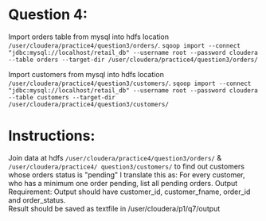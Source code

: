 # Question 4:
Import orders table from mysql into hdfs location `/user/cloudera/practice4/question3/orders/`.
```sqoop import --connect "jdbc:mysql://localhost/retail_db" --username root --password cloudera --table orders --target-dir /user/cloudera/practice4/question3/orders/```

Import customers from mysql into hdfs location `/user/cloudera/practice4/question3/customers/`. 
```sqoop import --connect "jdbc:mysql://localhost/retail_db" --username root --password cloudera --table customers --target-dir /user/cloudera/practice4/question3/customers/```

# Instructions:
Join data at hdfs  `/user/cloudera/practice4/question3/orders/` & `/user/cloudera/practice4/ question3/customers/` to find out customers whose orders status is "pending"
I translate this as: For every customer, who has a minimum one order pending, list all pending orders.
Output Requirement:
Output should have customer_id, customer_fname, order_id and order_status.                                          
  Result should be saved as textfile in /user/cloudera/p1/q7/output

